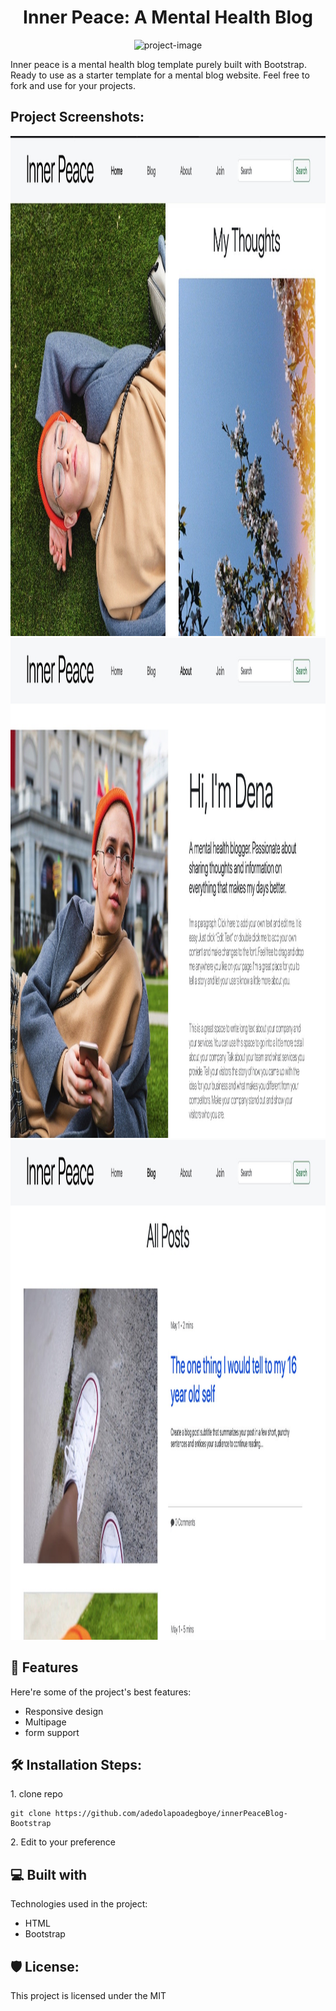 <h1 align="center" id="title">Inner Peace: A Mental Health Blog</h1>

<p align="center"><img src="https://socialify.git.ci/adedolapoadegboye/innerPeaceBlog-Bootstrap/image?description=1&amp;font=Source%20Code%20Pro&amp;forks=1&amp;issues=1&amp;language=1&amp;name=1&amp;owner=1&amp;pattern=Solid&amp;pulls=1&amp;stargazers=1&amp;theme=Dark" alt="project-image"></p>

<p id="description">Inner peace is a mental health blog template purely built with Bootstrap. Ready to use as a starter template for a mental blog website. Feel free to fork and use for your projects.</p>

<h2>Project Screenshots:</h2>

<img src="https://github.com/adedolapoadegboye/innerPeaceBlog-Bootstrap/blob/main/Image%202023-11-26%20at%206.08%20PM.jpeg" alt="project-screenshot" width="1500" height="800/">

<img src="https://github.com/adedolapoadegboye/innerPeaceBlog-Bootstrap/blob/main/Image%202023-11-26%20at%206.09%20PM.jpeg" alt="project-screenshot" width="1500" height="800/">

<img src="https://github.com/adedolapoadegboye/innerPeaceBlog-Bootstrap/blob/main/Image%202023-11-26%20at%206.10%20PM.jpeg" alt="project-screenshot" width="1500" height="800/">

  
  
<h2>🧐 Features</h2>

Here're some of the project's best features:

*   Responsive design
*   Multipage
*   form support

<h2>🛠️ Installation Steps:</h2>

<p>1. clone repo</p>

```
git clone https://github.com/adedolapoadegboye/innerPeaceBlog-Bootstrap
```

<p>2. Edit to your preference</p>

  
  
<h2>💻 Built with</h2>

Technologies used in the project:

*   HTML
*   Bootstrap

<h2>🛡️ License:</h2>

This project is licensed under the MIT
